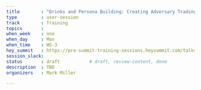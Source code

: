 ```yaml
---
title        : "Drinks and Persona Building: Creating Adversary Trading"
type         : user-session
track        : Training
topics       : 
when_week    : one
when_day     : Mon
when_time    : WS-3
hey_summit   : https://pre-summit-training-sessions.heysummit.com/talks/social-drinks-and-adversaries/
session_slack:
status       : draft           # draft, review-content, done
description  : TBD
organizers   : Mark Miller

---
```


